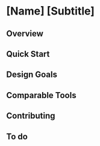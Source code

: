 [Name] [Subtitle]
=================

Overview
--------


Quick Start
-----------


Design Goals
------------


Comparable Tools
----------------


Contributing
------------


To do
-----
